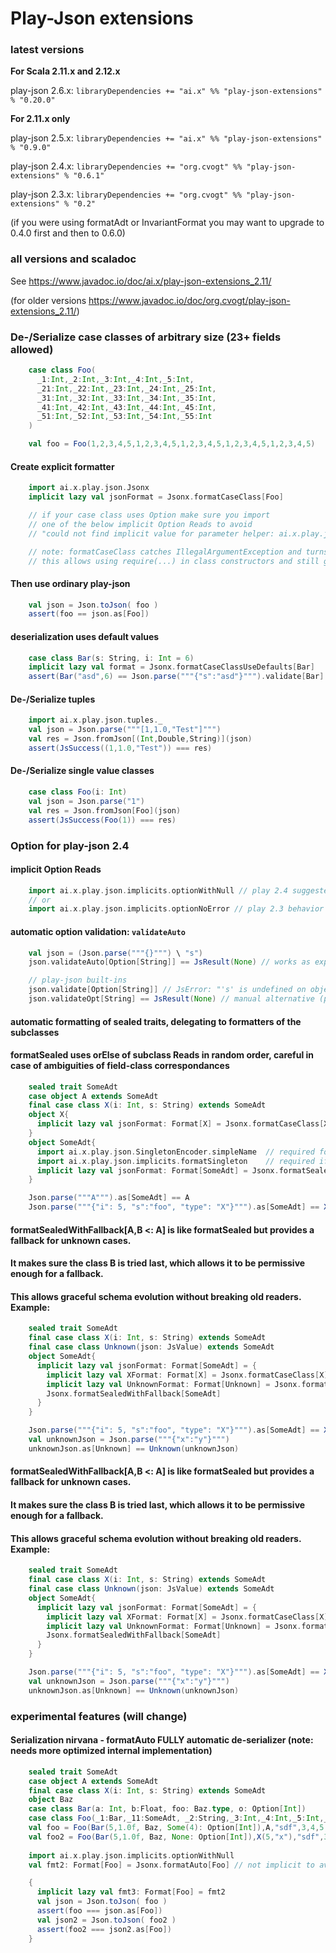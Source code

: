 Play-Json extensions
==========================

### latest versions

**For Scala 2.11.x and 2.12.x**

play-json 2.6.x: `libraryDependencies += "ai.x" %% "play-json-extensions" % "0.20.0"`

**For 2.11.x only**

play-json 2.5.x: `libraryDependencies += "ai.x" %% "play-json-extensions" % "0.9.0"`

play-json 2.4.x: `libraryDependencies += "org.cvogt" %% "play-json-extensions" % "0.6.1"`

play-json 2.3.x:
`libraryDependencies += "org.cvogt" %% "play-json-extensions" % "0.2"`

(if you were using formatAdt or InvariantFormat you may want to upgrade to 0.4.0 first and then to 0.6.0)

### all versions and scaladoc

See https://www.javadoc.io/doc/ai.x/play-json-extensions_2.11/

(for older versions https://www.javadoc.io/doc/org.cvogt/play-json-extensions_2.11/)

### De-/Serialize case classes of arbitrary size (23+ fields allowed)

```scala
    case class Foo(
      _1:Int,_2:Int,_3:Int,_4:Int,_5:Int,
      _21:Int,_22:Int,_23:Int,_24:Int,_25:Int,
      _31:Int,_32:Int,_33:Int,_34:Int,_35:Int,
      _41:Int,_42:Int,_43:Int,_44:Int,_45:Int,
      _51:Int,_52:Int,_53:Int,_54:Int,_55:Int
    )

    val foo = Foo(1,2,3,4,5,1,2,3,4,5,1,2,3,4,5,1,2,3,4,5,1,2,3,4,5)
```

#### Create explicit formatter

```scala
    import ai.x.play.json.Jsonx
    implicit lazy val jsonFormat = Jsonx.formatCaseClass[Foo]

    // if your case class uses Option make sure you import
    // one of the below implicit Option Reads to avoid
    // "could not find implicit value for parameter helper: ai.x.play.json.OptionValidationDispatcher"

    // note: formatCaseClass catches IllegalArgumentException and turns them into JsError enclosing the stack trace as the message
    // this allows using require(...) in class constructors and still get JsErrors out of serialization
```

#### Then use ordinary play-json

```scala
    val json = Json.toJson( foo )
    assert(foo == json.as[Foo])
```

#### deserialization uses default values

```scala
    case class Bar(s: String, i: Int = 6)
    implicit lazy val format = Jsonx.formatCaseClassUseDefaults[Bar]
    assert(Bar("asd",6) == Json.parse("""{"s":"asd"}""").validate[Bar].get)
```
  
#### De-/Serialize tuples

```scala
    import ai.x.play.json.tuples._
    val json = Json.parse("""[1,1.0,"Test"]""")
    val res = Json.fromJson[(Int,Double,String)](json)
    assert(JsSuccess((1,1.0,"Test")) === res)
```

#### De-/Serialize single value classes

```scala
    case class Foo(i: Int)
    val json = Json.parse("1")
    val res = Json.fromJson[Foo](json)
    assert(JsSuccess(Foo(1)) === res)
```

### Option for play-json 2.4

#### implicit Option Reads

```scala
    import ai.x.play.json.implicits.optionWithNull // play 2.4 suggested behavior
    // or
    import ai.x.play.json.implicits.optionNoError // play 2.3 behavior
```

#### automatic option validation: `validateAuto`

```scala
    val json = (Json.parse("""{}""") \ "s")
    json.validateAuto[Option[String]] == JsResult(None) // works as expected correctly

    // play-json built-ins
    json.validate[Option[String]] // JsError: "'s' is undefined on object: {}"
    json.validateOpt[String] == JsResult(None) // manual alternative (provided here, built-into play-json >= 2.4.2)
```
    
#### automatic formatting of sealed traits, delegating to formatters of the subclasses
#### formatSealed uses orElse of subclass Reads in random order, careful in case of ambiguities of field-class correspondances

```scala
    sealed trait SomeAdt
    case object A extends SomeAdt
    final case class X(i: Int, s: String) extends SomeAdt
    object X{
      implicit lazy val jsonFormat: Format[X] = Jsonx.formatCaseClass[X]
    }
    object SomeAdt{
      import ai.x.play.json.SingletonEncoder.simpleName  // required for formatSingleton
      import ai.x.play.json.implicits.formatSingleton    // required if trait has object children
      implicit lazy val jsonFormat: Format[SomeAdt] = Jsonx.formatSealed[SomeAdt]
    }

    Json.parse("""A""").as[SomeAdt] == A
    Json.parse("""{"i": 5, "s":"foo", "type": "X"}""").as[SomeAdt] == X(5,"foo")
```

#### formatSealedWithFallback[A,B <: A] is like formatSealed but provides a fallback for unknown cases.
#### It makes sure the class B is tried last, which allows it to be permissive enough for a fallback.
#### This allows graceful schema evolution without breaking old readers. Example:

```scala
    sealed trait SomeAdt
    final case class X(i: Int, s: String) extends SomeAdt
    final case class Unknown(json: JsValue) extends SomeAdt
    object SomeAdt{
      implicit lazy val jsonFormat: Format[SomeAdt] = {
        implicit lazy val XFormat: Format[X] = Jsonx.formatCaseClass[X]
        implicit lazy val UnknownFormat: Format[Unknown] = Jsonx.formatInline[Unknown]
        Jsonx.formatSealedWithFallback[SomeAdt]
      }
    }

    Json.parse("""{"i": 5, "s":"foo", "type": "X"}""").as[SomeAdt] == X(5,"foo")
    val unknownJson = Json.parse("""{"x":"y"}""")
    unknownJson.as[Unknown] == Unknown(unknownJson)
```

#### formatSealedWithFallback[A,B <: A] is like formatSealed but provides a fallback for unknown cases.
#### It makes sure the class B is tried last, which allows it to be permissive enough for a fallback.
#### This allows graceful schema evolution without breaking old readers. Example:

```scala
    sealed trait SomeAdt
    final case class X(i: Int, s: String) extends SomeAdt
    final case class Unknown(json: JsValue) extends SomeAdt
    object SomeAdt{
      implicit lazy val jsonFormat: Format[SomeAdt] = {
        implicit lazy val XFormat: Format[X] = Jsonx.formatCaseClass[X]
        implicit lazy val UnknownFormat: Format[Unknown] = Jsonx.formatInline[Unknown]
        Jsonx.formatSealedWithFallback[SomeAdt]
      }
    }

    Json.parse("""{"i": 5, "s":"foo", "type": "X"}""").as[SomeAdt] == X(5,"foo")
    val unknownJson = Json.parse("""{"x":"y"}""")
    unknownJson.as[Unknown] == Unknown(unknownJson)
```

### experimental features (will change)
#### Serialization nirvana - formatAuto FULLY automatic de-serializer (note: needs more optimized internal implementation)

```scala
    sealed trait SomeAdt
    case object A extends SomeAdt
    final case class X(i: Int, s: String) extends SomeAdt
    object Baz
    case class Bar(a: Int, b:Float, foo: Baz.type, o: Option[Int])
    case class Foo(_1:Bar,_11:SomeAdt, _2:String,_3:Int,_4:Int,_5:Int,_21:Int,_22:Int,_23:Int,_24:Int,_25:Int,_31:Int,_32:Int,_33:Int,_34:Int,_35:Int,_41:Int,_42:Int,_43:Int,_44:Int,_45:Int,_51:Int,_52:Int,_53:Int,_54:Int,_55:Int)
    val foo = Foo(Bar(5,1.0f, Baz, Some(4): Option[Int]),A,"sdf",3,4,5,1,2,3,4,5,1,2,3,4,5,1,2,3,4,5,1,2,3,4,5)
    val foo2 = Foo(Bar(5,1.0f, Baz, None: Option[Int]),X(5,"x"),"sdf",3,4,5,1,2,3,4,5,1,2,3,4,5,1,2,3,4,5,1,2,3,4,5)
    
    import ai.x.play.json.implicits.optionWithNull
    val fmt2: Format[Foo] = Jsonx.formatAuto[Foo] // not implicit to avoid infinite recursion

    {
      implicit lazy val fmt3: Format[Foo] = fmt2    
      val json = Json.toJson( foo )
      assert(foo === json.as[Foo])
      val json2 = Json.toJson( foo2 )
      assert(foo2 === json2.as[Foo])
    }
```

